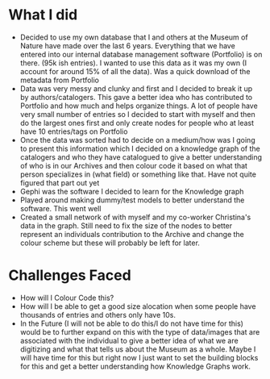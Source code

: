 # What I did
* Decided to use my own database that I and others at the Museum of Nature have made over the last 6 years. Everything that we have entered into our internal database management software (Portfolio) is on there. (95k ish entries). I wanted to use this data as it was my own (I account for around 15% of all the data). Was a quick download of the metadata from Portfolio
* Data was very messy and clunky and first and I decided to break it up by authors/catalogers. This gave a better idea who has contributed to Portfolio and how much and helps organize things. A lot of people have very small number of entries so I decided to start with myself and then do the largest ones first and only create nodes for people who at least have 10 entries/tags on Portfolio
* Once the data was sorted had to decide on a medium/how was I going to present this information which I decided on a knowledge graph of the catalogers and who they have catalogued to give a better understanding of who is in our Archives and then colour code it based on what that person specializes in (what field) or something like that. Have not quite figured that part out yet
* Gephi was the software I decided to learn for the Knowledge graph
* Played around making dummy/test models to better understand the software. This went well 
* Created a small network of with myself and my co-worker Christina's data in the graph. Still need to fix the size of the nodes to better represent an individuals contribution to the Archive and change the colour scheme but these will probably be left for later.


# Challenges Faced

* How will I Colour Code this?
* How will I be able to get a good size alocation when some people have thousands of entries and others only have 10s.
* In the Future (I will not be able to do this/I do not have time for this) would be to further expand on this with the type of data/images that are associated with the individual to give a better idea of what we are digitizing and what that tells us about the Museum as a whole. Maybe I will have time for this but right now I just want to set the building blocks for this and get a better understanding how Knowledge Graphs work.
